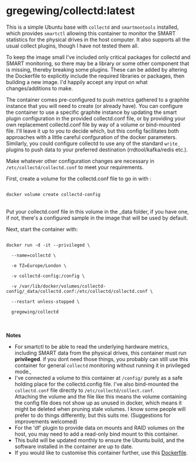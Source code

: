 # gregewing/collectd:latest

This is a simple Ubuntu base with <code>collectd</code> and <code>smartmontools</code> installed, which provides <code>smartctl</code> allowing this container to monitor the SMART statistics for the physical drives in the host computer.  It also supports all the usual collect plugins, though I have not tested them all. 

To keep the image small I've included only critical packages for collectd and SMART monitoring, so there may be a library or some other component that is missing, thereby breaking some plugins.  These can be added by altering the Dockerfile to explicitly include the required libraries or packages, then building a new image.  I'd happily accept any input on what changes/additions to make.

The container comes pre-configured to push metrics gathered to a graphite instance that you will need to create (or already have).  You can configure the container to use a specific graphite instance by updating the smart plugin configuration in the provided collectd.conf file, or by providing your own replacement collectd.conf file by way of a volume or bind-mounted file.  I'll leave it up to you to decide which, but this config facilitates both approaches with a little careful confguration of the docker parameters.  Similarly, you could configure collectd to use any of the standard <code>write_</code> plugins to push data to your preferred destination (rrdtool/kafka/redis etc.).  

Make whatever other configuration changes are necessary in <code>/etc/collectd/collectd.conf</code> to meet your requirements.

First, create a volume for the collectd.conf file to go in with :

<code>
docker volume create collectd-config
</code><br>

Put your collectd.conf file in this volume in the _data folder, if you have one, if not, there's a configured sample in the image that will be used by default.

Next, start the container with:

<code>
docker run -d -it --privileged \<br>
  --name=collectd \<br>
  -e TZ=Europe/London \<br>
  -v collectd-config:/config \<br>
  -v /var/lib/docker/volumes/collectd-config/_data/collectd.conf:/etc/collectd/collectd.conf \<br>
  --restart unless-stopped \<br>
  gregewing/collectd
</code>
<br>
<br>

<b>Notes</b><br>
<ul type="disc">
<li>For smartctl to be able to read the underlying hardware metrics, including SMART data from the physical drives, this container must run <b>privileged</b>.  if you dont need those things, you probably can still use this container for general <code>collectd</code> monitoring without running it in privileged mode., </li>
<li>I've connected a volume to this container at <code>/config/</code> purely as a safe holding place for the collectd.config file.  I've also bind-mounted the <code>collectd.conf</code> file directly to <code>/etc/collectd/collect.conf</code>. <br>Attaching the volume and the file like this means the volume containing the config file does not show up as unused in docker, which means it might be deleted when pruning stale volumes. I know some people will prefer to do things differently, but this suits me. (Suggestions for improvements welcomed)</li>
<li>For the 'df' plugin to provide data on mounts and RAID volumes on the host, you may need to add a read-only bind mount to this container. </li>
<li>This build will be updated monthly to ensure the Ubuntu build, and the software installed in the container are up to date.</li>
<li>If you would like to customise this container further, use this <a href="https://github.com/gregewing/collectd/blob/master/Dockerfile">Dockerfile</a>.</li>
</ul>
